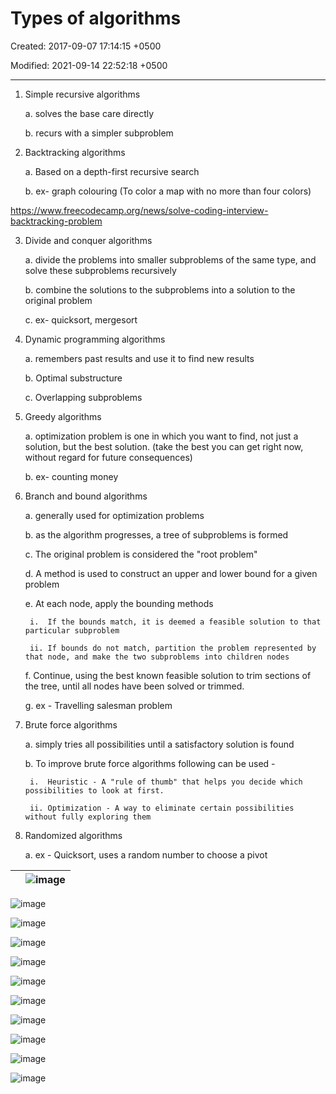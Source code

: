 # Types of algorithms

Created: 2017-09-07 17:14:15 +0500

Modified: 2021-09-14 22:52:18 +0500

---

1. Simple recursive algorithms

    a.  solves the base care directly

    b.  recurs with a simpler subproblem

2. Backtracking algorithms

    a.  Based on a depth-first recursive search

    b.  ex- graph colouring (To color a map with no more than four colors)

<https://www.freecodecamp.org/news/solve-coding-interview-backtracking-problem>

3. Divide and conquer algorithms

    a.  divide the problems into smaller subproblems of the same type, and solve these subproblems recursively

    b.  combine the solutions to the subproblems into a solution to the original problem

    c.  ex- quicksort, mergesort

4. Dynamic programming algorithms

    a.  remembers past results and use it to find new results

    b.  Optimal substructure

    c.  Overlapping subproblems

5. Greedy algorithms

    a.  optimization problem is one in which you want to find, not just a solution, but the best solution. (take the best you can get right now, without regard for future consequences)

    b.  ex- counting money

6. Branch and bound algorithms

    a.  generally used for optimization problems

    b.  as the algorithm progresses, a tree of subproblems is formed

    c.  The original problem is considered the "root problem"

    d.  A method is used to construct an upper and lower bound for a given problem

    e.  At each node, apply the bounding methods

        i.  If the bounds match, it is deemed a feasible solution to that particular subproblem

        ii. If bounds do not match, partition the problem represented by that node, and make the two subproblems into children nodes

    f.  Continue, using the best known feasible solution to trim sections of the tree, until all nodes have been solved or trimmed.

    g.  ex - Travelling salesman problem

7. Brute force algorithms

    a.  simply tries all possibilities until a satisfactory solution is found

    b.  To improve brute force algorithms following can be used -

        i.  Heuristic - A "rule of thumb" that helps you decide which possibilities to look at first.

        ii. Optimization - A way to eliminate certain possibilities without fully exploring them

8. Randomized algorithms

    a.  ex - Quicksort, uses a random number to choose a pivot

|     | ![image](media/Types-of-algorithms-image1.png) |
|--|----------------------------------------------------------------------|

![image](media/Types-of-algorithms-image2.png)

![image](media/Types-of-algorithms-image3.png)

![image](media/Types-of-algorithms-image4.png)

![image](media/Types-of-algorithms-image5.png)

![image](media/Types-of-algorithms-image6.png)

![image](media/Types-of-algorithms-image7.png)

![image](media/Types-of-algorithms-image8.png)

![image](media/Types-of-algorithms-image9.png)

![image](media/Types-of-algorithms-image10.png)

![image](media/Types-of-algorithms-image11.jpg)

